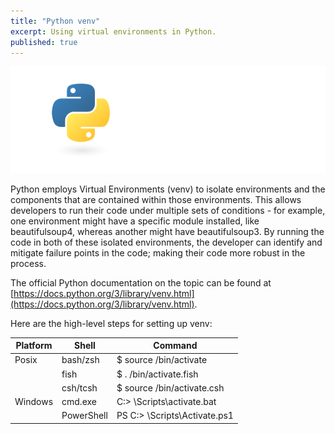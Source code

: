 ```yaml
---
title: "Python venv"
excerpt: Using virtual environments in Python.
published: true
---
```


!["Python Virtual Environments (venv)"](/images/python-logo-for-blog.png)

Python employs Virtual Environments (venv) to isolate environments and the components that are contained within those environments. This allows developers to run their code under multiple sets of conditions - for example, one environment might have a specific module installed, like beautifulsoup4, whereas another might have beautifulsoup3. By running the code in both of these isolated environments, the developer can identify and mitigate failure points in the code; making their code more robust in the process. 

The official Python documentation on the topic can be found at [https://docs.python.org/3/library/venv.html](https://docs.python.org/3/library/venv.html).

Here are the high-level steps for setting up venv: 







| Platform | Shell  | Command |
|----------|--------|---------|
|Posix	   |bash/zsh|$ source <venv>/bin/activate|
|          |fish	  |$ . <venv>/bin/activate.fish|
| 	       |csh/tcsh|$ source <venv>/bin/activate.csh|
|Windows	 |cmd.exe	|C:\> <venv>\Scripts\activate.bat|
| 	       |PowerShell|PS C:\> <venv>\Scripts\Activate.ps1|
